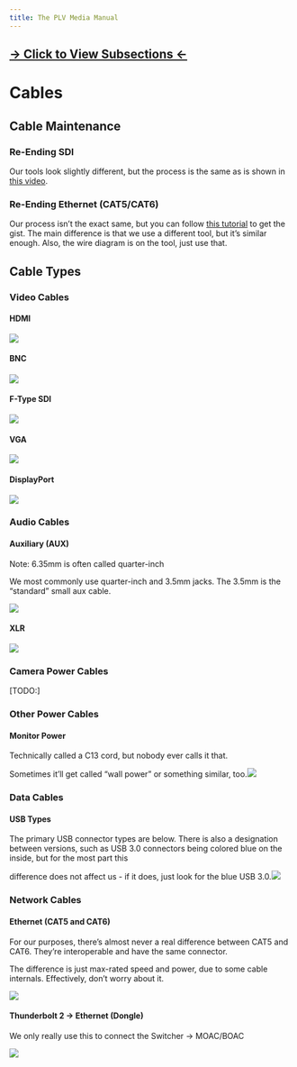 ```yaml
---
title: The PLV Media Manual
---
```


## [→ Click to View Subsections ←](headers-h.fglkqcvgontl)

Cables
======

Cable Maintenance
-----------------

### Re-Ending SDI

Our tools look slightly different, but the process is the same as is shown in [this video](https://www.google.com/url?q=https://www.youtube.com/watch?v%3D6gbKZBT0n-0&sa=D&source=editors&ust=1650922382379438&usg=AOvVaw3KDOT636QHyRjqY6T_9V5c).

### Re-Ending Ethernet (CAT5/CAT6)

Our process isn’t the exact same, but you can follow [this tutorial](https://www.google.com/url?q=https://youtu.be/RSUazDcLVWo?t%3D34&sa=D&source=editors&ust=1650922382380206&usg=AOvVaw3K5AmkAix7b6pk7xj7_Ggt) to get the gist. The main difference is that we use a different tool, but it’s similar enough. Also, the wire diagram is on the tool, just use that.

Cable Types
-----------

### Video Cables

#### HDMI

![](images/image34.png)

#### BNC

#### ![](images/image76.png)

#### F-Type SDI

![](images/image77.png)

#### VGA

![](images/image45.png)

#### DisplayPort

![](images/image92.png)

### Audio Cables

#### Auxiliary (AUX)

Note: 6.35mm is often called quarter-inch

We most commonly use quarter-inch and 3.5mm jacks. The 3.5mm is the “standard” small aux cable.

![](images/image61.png)

#### XLR

![](images/image101.png)

### Camera Power Cables

\[TODO:\]

### Other Power Cables

#### Monitor Power

Technically called a C13 cord, but nobody ever calls it that.

Sometimes it’ll get called “wall power” or something similar, too.![](images/image81.png)

### Data Cables

#### USB Types

The primary USB connector types are below. There is also a designation between versions, such as USB 3.0 connectors being colored blue on the inside, but for the most part this

difference does not affect us - if it does, just look for the blue USB 3.0.![](images/image87.png)

### Network Cables

#### Ethernet (CAT5 and CAT6)

For our purposes, there’s almost never a real difference between CAT5 and CAT6. They’re interoperable and have the same connector.

The difference is just max-rated speed and power, due to some cable internals. Effectively, don’t worry about it.

![](images/image44.png)

#### Thunderbolt 2 → Ethernet (Dongle)

We only really use this to connect the Switcher → MOAC/BOAC

![](images/image60.png)